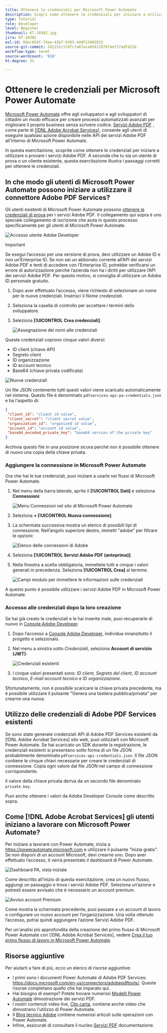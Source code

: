```yaml
---
title: Ottenere le credenziali per Microsoft Power Automate
description: Scopri come ottenere le credenziali per iniziare a utilizzare o provare i servizi Adobe PDF
type: Tutorial
role: Developer
level: Beginner
thumbnail: KT-10382.jpg
jira: KT-10382
exl-id: 68ec654f-74aa-41b7-9103-44df13402032
source-git-commit: 2d1151c17dfcfa67aca05411976f4ef17adf421b
workflow-type: tm+mt
source-wordcount: '918'
ht-degree: 3%

---
```


# Ottenere le credenziali per Microsoft Power Automate

[Microsoft Power Automate](https://powerautomate.microsoft.com/it-it/) offre agli sviluppatori e agli sviluppatori di cittadini un modo efficace per creare processi automatizzati avanzati per migliorare il proprio business senza scrivere codice. [Servizi Adobe PDF](https://us.flow.microsoft.com/it-it/connectors/shared_adobepdftools/adobe-pdf-services/) , come parte di [[!DNL Adobe Acrobat Services]](https://developer.adobe.com/document-services), consente agli utenti di eseguire qualsiasi azione disponibile nelle API dei servizi Adobe PDF all&#39;interno di Microsoft Power Automate.

In questa esercitazione, scoprite come ottenere le credenziali per iniziare a utilizzare o provare i servizi Adobe PDF. A seconda che tu sia un utente di prova o un cliente esistente, questa esercitazione illustra i passaggi corretti per ottenere le credenziali.

## In che modo gli utenti di Microsoft Power Automate possono iniziare a utilizzare il connettore Adobe PDF Services?

Gli utenti esistenti di Microsoft Power Automate possono [ottenere le credenziali di prova](https://www.adobe.com/go/powerautomate_getstarted) per i servizi Adobe PDF. Il collegamento qui sopra è uno speciale collegamento di iscrizione che aiuta in questo processo specificamente per gli utenti di Microsoft Power Automate.

![Accesso utente Adobe Developer](assets/credentials_1.png)


>[!IMPORTANT]
> Se esegui l’accesso per una versione di prova, devi utilizzare un Adobe ID e non un’Enterprise ID. Se non sei un abbonato corrente all’API dei servizi Adobe PDF e tenti di accedere con l’Enterprise ID, potrebbe verificarsi un errore di autorizzazione perché l’azienda non ha i diritti per utilizzare l’API dei servizi Adobe PDF. Per questo motivo, si consiglia di utilizzare un Adobe ID personale gratuito.
>

1. Dopo aver effettuato l’accesso, viene richiesto di selezionare un nome per le nuove credenziali. Inserisci il *Nome credenziali*.
1. Seleziona la casella di controllo per accettare i termini dello sviluppatore.
1. Seleziona **[!UICONTROL Crea credenziali]**.

   ![Assegnazione dei nomi alle credenziali](assets/credentials_2.png)

Queste credenziali coprono cinque valori diversi:

* ID client (chiave API)
* Segreto client
* ID organizzazione
* ID account tecnico
* Base64 (chiave privata codificata)

![Nuove credenziali](assets/credentials_3.png)

Un file JSON contenente tutti questi valori viene scaricato automaticamente nel sistema. Questo file è denominato `pdfservices-api-pa-credentials.json` e ha l&#39;aspetto di:

```json
{
 "client_id": "client id value",
 "client_secret": "client secret value",
 "organization_id": "organized id value",
 "account_id": "account id value",
 "base64_encoded_private_key": "base64 version of the private key"
}
```

Archivia questo file in una posizione sicura perché non è possibile ottenere di nuovo una copia della chiave privata.

### Aggiungere la connessione in Microsoft Power Automate

Ora che hai le tue credenziali, puoi iniziare a usarle nei flussi di Microsoft Power Automate.

1. Nel menu della barra laterale, aprite il **[!UICONTROL Dati]** e seleziona **Connessioni**:

   ![Menu Connessioni nel sito di Microsoft Power Automate](assets/credentials_4.png)

1. Seleziona **+ [!UICONTROL Nuova connessione]**.

1. La schermata successiva mostra un elenco di possibili tipi di connessione. Nell’angolo superiore destro, immetti &quot;adobe&quot; per filtrare le opzioni:

   ![Elenco delle connessioni di Adobe](assets/credentials_5.png)

1. Seleziona **[!UICONTROL Servizi Adobe PDF (anteprima)]**.
1. Nella finestra a scelta obbligatoria, immettete tutti e cinque i valori generati in precedenza. Seleziona **[!UICONTROL Crea]** al termine.

   ![Campi modulo per immettere le informazioni sulle credenziali](assets/credentials_6.png)

A questo punto è possibile utilizzare i servizi Adobe PDF in Microsoft Power Automate.

### Accesso alle credenziali dopo la loro creazione

Se hai già creato le credenziali e le hai inserite male, puoi recuperarle di nuovo in [Console Adobe Developer](https://developer.adobe.com/console).

1. Dopo l’accesso a [Console Adobe Developer](https://developer.adobe.com/console), individua innanzitutto il progetto e selezionalo.
1. Nel menu a sinistra sotto *Credenziali*, seleziona **Account di servizio (JWT)**:

   ![Credenziali esistenti](assets/credentials_7.png)

1. I cinque valori presentati sono: *ID client*, *Segreto del client*, *ID account tecnico*, *E-mail account tecnico* e *ID organizzazione*.

Sfortunatamente, non è possibile scaricare la chiave privata precedente, ma è possibile utilizzare il pulsante &quot;Genera una tastiera pubblica/privata&quot; per crearne una nuova.

## Utilizzo delle credenziali di Adobe PDF Services esistenti

Se sono state generate credenziali API di Adobe PDF Services esistenti da [!DNL Adobe Acrobat Services] sito web, puoi utilizzarli con Microsoft Power Automate. Se hai scaricato un SDK durante la registrazione, le credenziali esistenti si presentano sotto forma di un file JSON probabilmente denominato `pdfservices-api-credentials.json`. Il file JSON contiene le cinque chiavi necessarie per creare le credenziali di connessione. Copia ogni valore dal file JSON nel campo di connessione corrispondente.

Il valore della chiave privata deriva da un secondo file denominato `private.key`.

Puoi anche ottenere i valori da Adobe Developer Console come descritto sopra.

## Come [!DNL Adobe Acrobat Services] gli utenti iniziano a lavorare con Microsoft Power Automate?

Per iniziare a lavorare con Power Automate, inizia a <https://powerautomate.microsoft.com> e utilizzare il pulsante &quot;Inizia gratis&quot;. Se non disponi di un account Microsoft, devi crearne uno. Dopo aver effettuato l’accesso, ti verrà presentato il dashboard di Power Automate.

![Dashboard PA, vista iniziale](assets/credentials_8.png)

Come descritto all’inizio di questa esercitazione, crea un nuovo flusso, aggiungi un passaggio e trova i servizi Adobe PDF. Seleziona un’azione e potresti essere avvisato che è necessario un account premium.

![Avviso account Premium](assets/credentials_9.png)

Come mostra la schermata precedente, puoi passare a un account di lavoro o configurare un nuovo account per l’organizzazione. Una volta ottenuto l’accesso, potrai quindi aggiungere l’azione Servizi Adobe PDF.

Per un&#39;analisi più approfondita della creazione del primo flusso di Microsoft Power Automate con [!DNL Adobe Acrobat Services], vedere [Crea il tuo primo flusso di lavoro in Microsoft Power Automate](https://experienceleague.adobe.com/docs/document-services/tutorials/pdfservices/create-workflow-power-automate.html).

## Risorse aggiuntive

Per aiutarti a fare di più, ecco un elenco di risorse aggiuntive:

* I primi sono i documenti Power Automate di Adobe PDF Services: <https://docs.microsoft.com/en-us/connectors/adobepdftools/>. Queste risorse completano quello che hai imparato qui.
* Hai bisogno di esempi? Potete trovare numerosi [Modelli Power Automate](https://powerautomate.microsoft.com/en-us/connectors/details/shared_adobepdftools/adobe-pdf-services/) dimostrazione dei servizi PDF.
* I nostri contenuti video live, [Clip carta](https://www.youtube.com/playlist?list=PLcVEYUqU7VRe4sT-Bf8flvRz1XXUyGmtF), contiene anche video che dimostrano l&#39;utilizzo di Power Automate.
* Il [Blog tecnico Adobe](https://medium.com/adobetech/tagged/microsoft-power-automate) contiene numerosi articoli sulle operazioni con Power Automate.
* Infine, assicurati di consultare il nucleo [Servizi PDF](https://developer.adobe.com/document-services/docs/overview/) documentazione.
